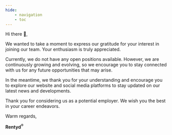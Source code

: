 ```yaml
---
hide:
    - navigation
    - toc
---
```


Hi there 👋,

We wanted to take a moment to express our gratitude for your interest in joining our team. Your enthusiasm is truly appreciated.

Currently, we do not have any open positions available. However, we are continuously growing and evolving, so we encourage you to stay connected with us for any future opportunities that may arise.

In the meantime, we thank you for your understanding and encourage you to explore our website and social media platforms to stay updated on our latest news and developments.

Thank you for considering us as a potential employer. We wish you the best in your career endeavors.

Warm regards,

**Rentyd<sup>&reg;</sup>**
